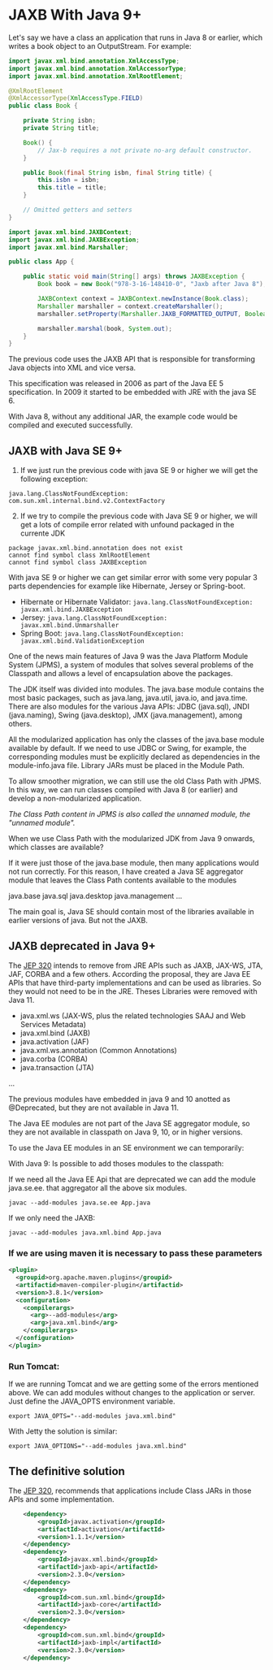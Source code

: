 # JAXB With Java 9+


Let's say we have a class an application that runs in Java 8 or earlier, which writes a book object to an OutputStream. For example:

```java
import javax.xml.bind.annotation.XmlAccessType;
import javax.xml.bind.annotation.XmlAccessorType;
import javax.xml.bind.annotation.XmlRootElement;

@XmlRootElement
@XmlAccessorType(XmlAccessType.FIELD)
public class Book {

    private String isbn;
    private String title;

    Book() {
        // Jax-b requires a not private no-arg default constructor.
    }

    public Book(final String isbn, final String title) {
        this.isbn = isbn;
        this.title = title;
    }

    // Omitted getters and setters
}
```

```java
import javax.xml.bind.JAXBContext;
import javax.xml.bind.JAXBException;
import javax.xml.bind.Marshaller;

public class App {

    public static void main(String[] args) throws JAXBException {
        Book book = new Book("978-3-16-148410-0", "Jaxb after Java 8");

        JAXBContext context = JAXBContext.newInstance(Book.class);
        Marshaller marshaller = context.createMarshaller();
        marshaller.setProperty(Marshaller.JAXB_FORMATTED_OUTPUT, Boolean.TRUE);

        marshaller.marshal(book, System.out);
    }
}

```

The previous code uses the JAXB API that is responsible for transforming Java objects into XML and vice versa.

This specification was released in 2006 as part of the Java EE 5 specification. In 2009 it started to be embedded with JRE with the java SE 6.

With Java 8, without any additional JAR, the example code would be compiled and executed successfully.


## JAXB with Java SE 9+


1. If we just run the previous code with java SE 9 or higher we will get the following exception:

`java.lang.ClassNotFoundException: com.sun.xml.internal.bind.v2.ContextFactory`

2. If we try to compile the previous code with Java SE 9 or higher, we will get a lots of compile error related with unfound packaged in the currente JDK 

```
package javax.xml.bind.annotation does not exist
cannot find symbol class XmlRootElement
cannot find symbol class JAXBException
```


With java SE 9 or higher we can get similar error with some very popular 3 parts dependencies for example like Hibernate, Jersey or Spring-boot. 

* Hibernate or Hibernate Validator: `java.lang.ClassNotFoundException: javax.xml.bind.JAXBException`
* Jersey: `java.lang.ClassNotFoundException: javax.xml.bind.Unmarshaller`
* Spring Boot: `java.lang.ClassNotFoundException: javax.xml.bind.ValidationException`


One of the news main features of Java 9 was the Java Platform Module System (JPMS), a system of modules that solves several problems of the Classpath and allows a level of encapsulation above the packages.

The JDK itself was divided into modules. The java.base module contains the most basic packages, such as java.lang, java.util, java.io, and java.time. There are also modules for the various Java APIs: JDBC (java.sql), JNDI (java.naming), Swing (java.desktop), JMX (java.management), among others.

All the modularized application has only the classes of the java.base module available by default. If we need to use JDBC or Swing, for example, the corresponding modules must be explicitly declared as dependencies in the module-info.java file. Library JARs must be placed in the Module Path.

To allow smoother migration, we can still use the old Class Path with JPMS. In this way, we can run classes compiled with Java 8 (or earlier) and develop a non-modularized application.


_The Class Path content in JPMS is also called the unnamed module, the "unnamed module"._

When we use Class Path with the modularized JDK from Java 9 onwards, which classes are available?

If it were just those of the java.base module, then many applications would not run correctly.
For this reason, I have created a Java SE aggregator module that leaves the Class Path contents available to the modules

java.base
java.sql
java.desktop
java.management
... 

The main goal is, Java SE should contain most of the libraries available in earlier versions of java. But not the JAXB.


## JAXB deprecated in Java 9+

The [JEP 320](http://openjdk.java.net/jeps/320) intends to remove from JRE APIs such as JAXB, JAX-WS, JTA, JAF, CORBA and a few others.
According the proposal, they are Java EE APIs that have third-party implementations and can be used as libraries. So they would not need to be in the JRE.
Theses Libraries were removed with Java 11.

* java.xml.ws (JAX-WS, plus the related technologies SAAJ and Web Services Metadata)
* java.xml.bind (JAXB)
* java.activation (JAF)
* java.xml.ws.annotation (Common Annotations)
* java.corba (CORBA)
* java.transaction (JTA)

...

The previous modules have embedded in java 9 and 10 anotted as @Deprecated, but they are not available in Java 11. 

The Java EE modules are not part of the Java SE aggregator module, so they are not available in classpath on Java 9, 10, or in higher versions.

To use the Java EE modules in an SE environment we can temporarily:

With Java 9: Is possible to add thoses modules to the classpath:

If we need all the Java EE Api that are deprecated we can add the module java.se.ee. that aggregator all the above six modules.

```
javac --add-modules java.se.ee App.java
```

If we only need the JAXB:

```
javac --add-modules java.xml.bind App.java
```

### If we are using maven it is necessary to pass these parameters

```xml
<plugin>
  <groupid>org.apache.maven.plugins</groupid>
  <artifactid>maven-compiler-plugin</artifactid>
  <version>3.8.1</version>
  <configuration>
    <compilerargs>
      <arg>--add-modules</arg>
      <arg>java.xml.bind</arg>
    </compilerargs>
  </configuration>
</plugin>
```

### Run Tomcat:

If we are running Tomcat and we are getting some of the errors mentioned above. We can add modules without changes to the application or server. Just define the JAVA_OPTS environment variable.

```
export JAVA_OPTS="--add-modules java.xml.bind"
```

With Jetty the solution is similar:

```
export JAVA_OPTIONS="--add-modules java.xml.bind"
```


## The definitive solution

The [JEP 320](http://openjdk.java.net/jeps/320), recommends that applications include Class JARs in those APIs and some implementation.

```xml
    <dependency>
        <groupId>javax.activation</groupId>
        <artifactId>activation</artifactId>
        <version>1.1.1</version>
    </dependency>
    <dependency>
        <groupId>javax.xml.bind</groupId>
        <artifactId>jaxb-api</artifactId>
        <version>2.3.0</version>
    </dependency>
    <dependency>
        <groupId>com.sun.xml.bind</groupId>
        <artifactId>jaxb-core</artifactId>
        <version>2.3.0</version>
    </dependency>
    <dependency>
        <groupId>com.sun.xml.bind</groupId>
        <artifactId>jaxb-impl</artifactId>
        <version>2.3.0</version>
    </dependency>
```